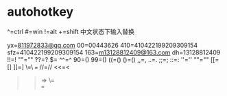 # autohotkey
^=ctrl
\#=win
!=alt
+=shift
中文状态下输入替换

yx=811972833@qq.com
00=00443626
410=410422199209309154
sfz=410422199209309154
163=m13128812409@163.com
dh=13128812409
!!=!
""=""
??=?
$$=$
^^=^
90=()
99=()
((=()
()=()
,,=,
..=.
;;=;
::=:
''=''
""=""
[[=[]
]]=]
\\=\\
``=``
//=//
<<=<
>>=>
\\=\
``=``
